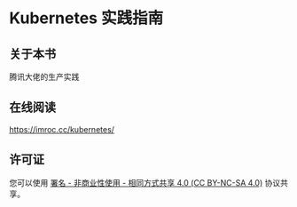 # Kubernetes 实践指南

## 关于本书

腾讯大佬的生产实践
 
## 在线阅读

https://imroc.cc/kubernetes/

## 许可证

您可以使用 [署名 - 非商业性使用 - 相同方式共享 4.0 (CC BY-NC-SA 4.0)](https://creativecommons.org/licenses/by-nc-sa/4.0/deed.zh) 协议共享。
